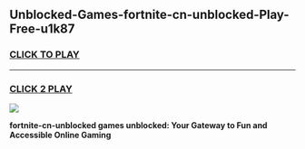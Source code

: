 
## Unblocked-Games-fortnite-cn-unblocked-Play-Free-u1k87
<h3>
<a href="https://premium76.site?title=fortnite-cn-unblocked&ref=23A">CLICK TO PLAY</a></h3>
<hr>

<h3>
<a href="https://premium76.site?title=fortnite-cn-unblocked&ref=23A">CLICK 2 PLAY</a>
  
</h3>

<a href="https://premium76.site?title=fortnite-cn-unblocked&ref=23A"><img src="https://clearcache.store/games.png"></a>


**fortnite-cn-unblocked games unblocked: Your Gateway to Fun and Accessible Online Gaming**
